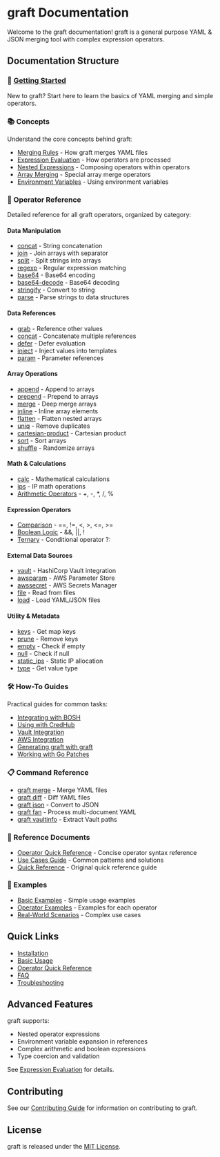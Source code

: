 # graft Documentation

Welcome to the graft documentation! graft is a general purpose YAML & JSON merging tool with complex expression operators.

## Documentation Structure

### 🚀 [Getting Started](getting-started.md)
New to graft? Start here to learn the basics of YAML merging and simple operators.

### 📚 Concepts
Understand the core concepts behind graft:
- [Merging Rules](concepts/merging.md) - How graft merges YAML files
- [Expression Evaluation](concepts/expression-evaluation.md) - How operators are processed
- [Nested Expressions](concepts/nested-expressions.md) - Composing operators within operators
- [Array Merging](concepts/array-merging.md) - Special array merge operators
- [Environment Variables](concepts/environment-variables.md) - Using environment variables

### 📖 Operator Reference
Detailed reference for all graft operators, organized by category:

#### Data Manipulation
- [concat](operators/data-manipulation.md#concat) - String concatenation
- [join](operators/data-manipulation.md#join) - Join arrays with separator
- [split](operators/data-manipulation.md#split) - Split strings into arrays
- [regexp](operators/data-manipulation.md#regexp) - Regular expression matching
- [base64](operators/data-manipulation.md#base64) - Base64 encoding
- [base64-decode](operators/data-manipulation.md#base64-decode) - Base64 decoding
- [stringify](operators/data-manipulation.md#stringify) - Convert to string
- [parse](operators/data-manipulation.md#parse) - Parse strings to data structures

#### Data References
- [grab](operators/data-references.md#grab) - Reference other values
- [concat](operators/data-references.md#concat) - Concatenate multiple references
- [defer](operators/data-references.md#defer) - Defer evaluation
- [inject](operators/data-references.md#inject) - Inject values into templates
- [param](operators/data-references.md#param) - Parameter references

#### Array Operations
- [append](operators/array-operations.md#append) - Append to arrays
- [prepend](operators/array-operations.md#prepend) - Prepend to arrays
- [merge](operators/array-operations.md#merge) - Deep merge arrays
- [inline](operators/array-operations.md#inline) - Inline array elements
- [flatten](operators/array-operations.md#flatten) - Flatten nested arrays
- [uniq](operators/array-operations.md#uniq) - Remove duplicates
- [cartesian-product](operators/array-operations.md#cartesian-product) - Cartesian product
- [sort](operators/array-operations.md#sort) - Sort arrays
- [shuffle](operators/array-operations.md#shuffle) - Randomize arrays

#### Math & Calculations
- [calc](operators/math-calculations.md#calc) - Mathematical calculations
- [ips](operators/math-calculations.md#ips) - IP math operations
- [Arithmetic Operators](operators/math-calculations.md#arithmetic) - +, -, *, /, %

#### Expression Operators
- [Comparison](operators/expression-operators.md#comparison) - ==, !=, <, >, <=, >=
- [Boolean Logic](operators/expression-operators.md#boolean) - &&, ||, !
- [Ternary](operators/expression-operators.md#ternary) - Conditional operator ?:

#### External Data Sources
- [vault](operators/external-data.md#vault) - HashiCorp Vault integration
- [awsparam](operators/external-data.md#awsparam) - AWS Parameter Store
- [awssecret](operators/external-data.md#awssecret) - AWS Secrets Manager
- [file](operators/external-data.md#file) - Read from files
- [load](operators/external-data.md#load) - Load YAML/JSON files

#### Utility & Metadata
- [keys](operators/utility-metadata.md#keys) - Get map keys
- [prune](operators/utility-metadata.md#prune) - Remove keys
- [empty](operators/utility-metadata.md#empty) - Check if empty
- [null](operators/utility-metadata.md#null) - Check if null
- [static_ips](operators/utility-metadata.md#static_ips) - Static IP allocation
- [type](operators/utility-metadata.md#type) - Get value type

### 🛠️ How-To Guides
Practical guides for common tasks:
- [Integrating with BOSH](guides/integrating-with-cloud-config.md)
- [Using with CredHub](guides/integrating-with-credhub.md) 
- [Vault Integration](guides/vault-integration.md)
- [AWS Integration](guides/aws-integration.md)
- [Generating graft with graft](guides/meta-programming.md)
- [Working with Go Patches](guides/go-patch.md)

### 📋 Command Reference
- [graft merge](reference/commands.md#merge) - Merge YAML files
- [graft diff](reference/commands.md#diff) - Diff YAML files
- [graft json](reference/commands.md#json) - Convert to JSON
- [graft fan](reference/commands.md#fan) - Process multi-document YAML
- [graft vaultinfo](reference/commands.md#vaultinfo) - Extract Vault paths

### 📖 Reference Documents
- [Operator Quick Reference](reference/operator-quick-reference.md) - Concise operator syntax reference
- [Use Cases Guide](reference/use-cases.md) - Common patterns and solutions
- [Quick Reference](reference/quick-reference.md) - Original quick reference guide

### 🧩 Examples
- [Basic Examples](../examples/README.md) - Simple usage examples
- [Operator Examples](operators/README.md) - Examples for each operator
- [Real-World Scenarios](guides/examples.md) - Complex use cases

## Quick Links

- [Installation](getting-started.md#installation)
- [Basic Usage](getting-started.md#basic-usage)
- [Operator Quick Reference](reference/quick-reference.md)
- [FAQ](reference/faq.md)
- [Troubleshooting](reference/troubleshooting.md)

## Advanced Features

graft supports:
- Nested operator expressions
- Environment variable expansion in references
- Complex arithmetic and boolean expressions
- Type coercion and validation

See [Expression Evaluation](concepts/expression-evaluation.md) for details.

## Contributing

See our [Contributing Guide](../CONTRIBUTING.md) for information on contributing to graft.

## License

graft is released under the [MIT License](../LICENSE).